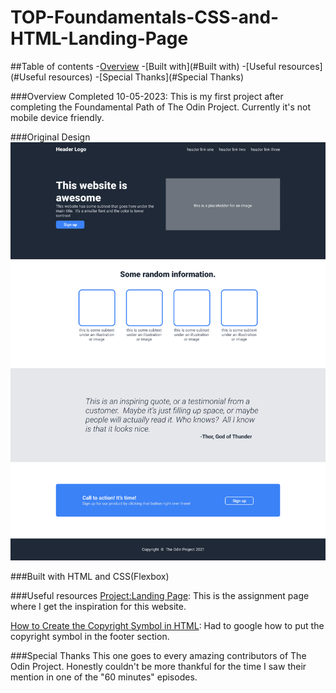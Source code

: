 # TOP-Foundamentals-CSS-and-HTML-Landing-Page

##Table of contents
-[Overview](#Overview)
-[Built with](#Built with)
-[Useful resources](#Useful resources)
-[Special Thanks](#Special Thanks)

###Overview
Completed 10-05-2023:
This is my first project after completing the Foundamental Path of The Odin 
Project. Currently it's not mobile device friendly. 

###Original Design
![Screenshot](./image/01.png)

###Built with
HTML and CSS(Flexbox)

###Useful resources
[Project:Landing Page](https://www.theodinproject.com/lessons/foundations-landing-page): This 
is the assignment page where I get the inspiration for this website.

[How to Create the Copyright Symbol in HTML](https://careerkarma.com/blog/html-copyright-symbol/#:~:text=The%20HTML%20copyright%20symbol%20is,not%20represented%20on%20your%20keyboard.): 
Had to google how to put the copyright symbol in the footer section.

###Special Thanks
This one goes to every amazing contributors of The Odin Project. Honestly couldn't be more thankful for the time I saw their mention in one of the "60 minutes" episodes.
